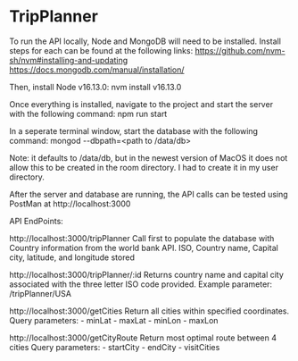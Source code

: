 # TripPlanner
To run the API locally, Node and MongoDB will need to be installed. Install steps for each can be found at the following links: 
https://github.com/nvm-sh/nvm#installing-and-updating
https://docs.mongodb.com/manual/installation/

Then, install Node v16.13.0:
nvm install v16.13.0

Once everything is installed, navigate to the project and start the server with the following command: 
npm run start

In a seperate terminal window, start the database with the following command: 
mongod --dbpath=<path to /data/db>

Note: it defaults to /data/db, but in the newest version of MacOS it does not allow this to be created in the room directory. I had to create it in my user directory. 

After the server and database are running, the API calls can be tested using PostMan at http://localhost:3000

API EndPoints: 

http://localhost:3000/tripPlanner 
Call first to populate the database with Country information from the world bank API.
ISO, Country name, Capital city, latitude, and longitude stored

http://localhost:3000/tripPlanner/:id
Returns country name and capital city associated with the three letter ISO code provided. 
Example parameter: /tripPlanner/USA

http://localhost:3000/getCities
Return all cities within specified coordinates.
   Query parameters: 
      - minLat
      - maxLat
      - minLon
      - maxLon

http://localhost:3000/getCityRoute
Return most optimal route between 4 cities 
   Query parameters: 
      - startCity
      - endCity
      - visitCities
      